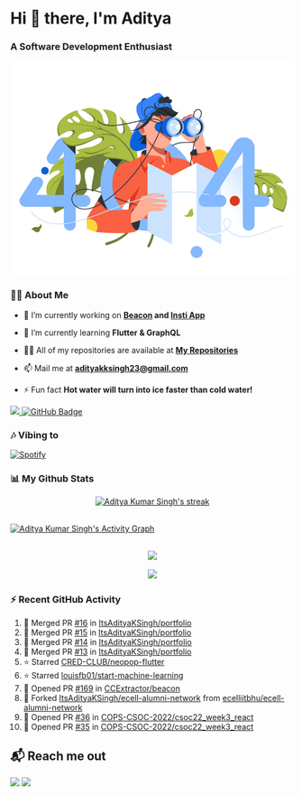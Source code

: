 <h1 align="left"> Hi 👋 there, I'm Aditya</h1>
<!-- <p align="center">
    
[![Typing SVG](https://readme-typing-svg.herokuapp.com?color=%2336BCF7&size=40&center=true&lines=Hi+There!;I'm+Aditya)](https://git.io/typing-svg)
    
</p> -->
<h3 align="left">A Software Development Enthusiast</h3>
<img src="./aditya-home.jpg" />

### 🙋‍♂️ About Me

- 🔭 I’m currently working on **[Beacon](https://github.com/CCExtractor/beacon) and [Insti App](https://github.com/IIT-BHU-InstiApp/IIT-BHU-app)**

- 🌱 I’m currently learning **Flutter & GraphQL**

- 👨‍💻 All of my repositories are available at **[My Repositories](https://github.com/ItsAdityaKSingh?tab=repositories)**

- 📫 Mail me at **adityakksingh23@gmail.com**

- ⚡ Fun fact **Hot water will turn into ice faster than cold water!**


<p align="left">
<a href="https://github.com/ItsAdityaKSingh/github-profile-views-counter">
    <img src="https://komarev.com/ghpvc/?username=itsadityaksingh">
</a> <a href="https://github.com/itsadityaksingh?tab=followers"><img src="https://img.shields.io/github/followers/itsadityaksingh?label=Followers&style=social" alt="GitHub Badge"></a>
</p>
  
### 🎶 Vibing to
[![Spotify](https://spotify-live.vercel.app/api/spotify)](https://open.spotify.com/artist/6VuMaDnrHyPL1p4EHjYLi7?si=3cl_3ZkyRLWj-AUGzT867g)

### 📊 My Github Stats
<!-- [![𝚝𝚛𝚘𝚙𝚑𝚢](https://github-profile-trophy.vercel.app/?username=ItsAdityaKSingh&column=8&margin-w=15&margin-h=15&no-bg=true&no-frame=true&theme=juicyfresh)](https://github.com/ItsAdityaKSingh)

<p align="center">
  <a>
    <img height="150" width="150" src="https://github.com/JayantGoel001/JayantGoel001/blob/master/PNG/left.png">
    <img align="center" src="https://github-readme-streak-stats.herokuapp.com/?user=ItsAdityaKSingh&theme=dark&hide_border=true"/>
    <img height="150" width="150" src="https://github.com/JayantGoel001/JayantGoel001/blob/master/PNG/right.png">
  </a>
</p> -->

<p align="center">
    <a href="https://github.com/SubhamRaoniar28/github-readme-streak-stats">
        <img title="🔥 Get streak stats for your profile at git.io/streak-stats" alt="Aditya Kumar Singh's streak" src="https://github-readme-streak-stats.herokuapp.com/?user=ItsAdityaKSingh&theme=highcontrast&hide_border=true&background=0D1117"/>
    </a>
</p>



<br/>
<a href="https://github.com/kailash360/github-readme-activity-graph"><img alt="Aditya Kumar Singh's Activity Graph" src="https://activity-graph.herokuapp.com/graph?username=itsadityaksingh&bg_color=0D1117&color=FF8539&line=FF8539&point=FFFFFF&hide_border=true" /></a>
<br/>
<br/>
<p align="center"><img src="https://github-readme-stats.vercel.app/api/top-langs/?username=itsadityaksingh&layout=compact"/></p>
<p align="center"><img src="https://github-readme-stats.vercel.app/api?username=ItsAdityaKSingh&show_icons=true&theme=swift" /></p>

### ⚡ Recent GitHub Activity
<!--RECENT_ACTIVITY:start-->
1. 🎉 Merged PR [#16](https://github.com/ItsAdityaKSingh/portfolio/pull/16) in [ItsAdityaKSingh/portfolio](https://github.com/ItsAdityaKSingh/portfolio)
2. 🎉 Merged PR [#15](https://github.com/ItsAdityaKSingh/portfolio/pull/15) in [ItsAdityaKSingh/portfolio](https://github.com/ItsAdityaKSingh/portfolio)
3. 🎉 Merged PR [#14](https://github.com/ItsAdityaKSingh/portfolio/pull/14) in [ItsAdityaKSingh/portfolio](https://github.com/ItsAdityaKSingh/portfolio)
4. 🎉 Merged PR [#13](https://github.com/ItsAdityaKSingh/portfolio/pull/13) in [ItsAdityaKSingh/portfolio](https://github.com/ItsAdityaKSingh/portfolio)
5. ⭐ Starred [CRED-CLUB/neopop-flutter](https://github.com/CRED-CLUB/neopop-flutter)
6. ⭐ Starred [louisfb01/start-machine-learning](https://github.com/louisfb01/start-machine-learning)
7. 💪 Opened PR [#169](https://github.com/CCExtractor/beacon/pull/169) in [CCExtractor/beacon](https://github.com/CCExtractor/beacon)
8. 🔱 Forked [ItsAdityaKSingh/ecell-alumni-network](https://github.com/ItsAdityaKSingh/ecell-alumni-network) from [ecelliitbhu/ecell-alumni-network](https://github.com/ecelliitbhu/ecell-alumni-network)
9. 💪 Opened PR [#36](https://github.com/COPS-CSOC-2022/csoc22_week3_react/pull/36) in [COPS-CSOC-2022/csoc22_week3_react](https://github.com/COPS-CSOC-2022/csoc22_week3_react)
10. 💪 Opened PR [#35](https://github.com/COPS-CSOC-2022/csoc22_week3_react/pull/35) in [COPS-CSOC-2022/csoc22_week3_react](https://github.com/COPS-CSOC-2022/csoc22_week3_react)
<!--RECENT_ACTIVITY:end-->



## 📬 Reach me out
<p align="left">
<a href = "https://www.linkedin.com/in/itsadityaksingh/"><img src="https://img.icons8.com/fluent/48/000000/linkedin.png"/></a>
<a href = "https://www.instagram.com/itsadityaksingh/"><img src="https://img.icons8.com/fluent/48/000000/instagram-new.png"/></a>
</p>
